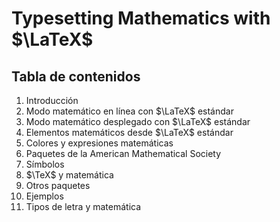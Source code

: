 Typesetting Mathematics with $\LaTeX$
===

## Tabla de contenidos

1. Introducción
2. Modo matemático en línea con $\LaTeX$ estándar
3. Modo matemático desplegado con $\LaTeX$ estándar
4. Elementos matemáticos desde $\LaTeX$ estándar
5. Colores y expresiones matemáticas
6. Paquetes de la American Mathematical Society
7. Símbolos
8. $\TeX$ y matemática
9. Otros paquetes
10. Ejemplos
11. Tipos de letra y matemática

